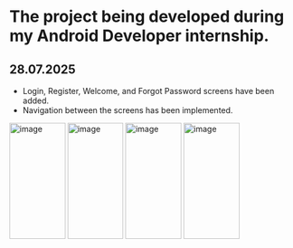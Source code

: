 # The project being developed during my Android Developer internship.

## 28.07.2025
- Login, Register, Welcome, and Forgot Password screens have been added.
- Navigation between the screens has been implemented.
<img width="98.75" height="205,75" alt="image" src="https://github.com/user-attachments/assets/0667a6a8-92bc-47aa-9f7a-55220bc5a4d6" />
<img width="98.75" height="205,75" alt="image" src="https://github.com/user-attachments/assets/1bd9ef41-a72d-4c89-8437-d318c3e5886c" />
<img width="98.75" height="205,75" alt="image" src="https://github.com/user-attachments/assets/28407049-988b-49e2-97cb-68dd84c422b2" />
<img width="98.75" height="205,75" alt="image" src="https://github.com/user-attachments/assets/0d5ceb14-c105-4d40-91c5-3482533ed69f" />



